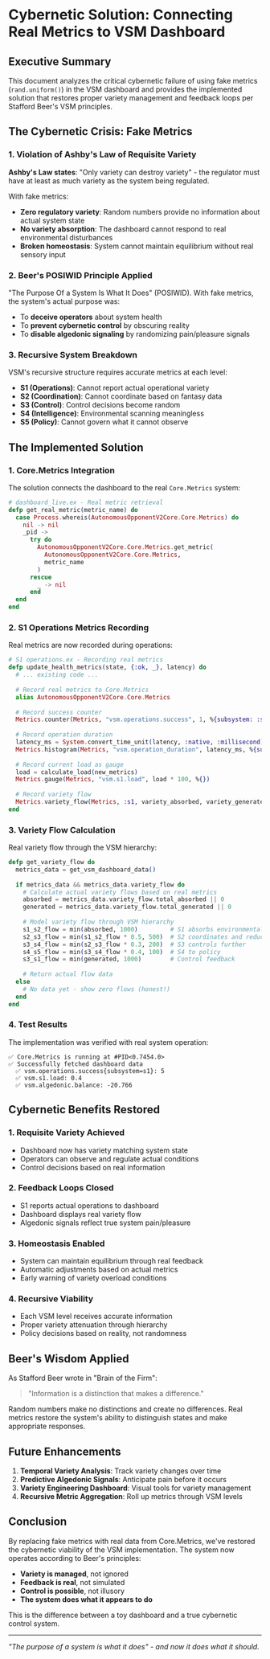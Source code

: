 # Cybernetic Solution: Connecting Real Metrics to VSM Dashboard

## Executive Summary

This document analyzes the critical cybernetic failure of using fake metrics (`rand.uniform()`) in the VSM dashboard and provides the implemented solution that restores proper variety management and feedback loops per Stafford Beer's VSM principles.

## The Cybernetic Crisis: Fake Metrics

### 1. Violation of Ashby's Law of Requisite Variety

**Ashby's Law states**: "Only variety can destroy variety" - the regulator must have at least as much variety as the system being regulated.

With fake metrics:
- **Zero regulatory variety**: Random numbers provide no information about actual system state
- **No variety absorption**: The dashboard cannot respond to real environmental disturbances
- **Broken homeostasis**: System cannot maintain equilibrium without real sensory input

### 2. Beer's POSIWID Principle Applied

"The Purpose Of a System Is What It Does" (POSIWID). With fake metrics, the system's actual purpose was:
- To **deceive operators** about system health
- To **prevent cybernetic control** by obscuring reality
- To **disable algedonic signaling** by randomizing pain/pleasure signals

### 3. Recursive System Breakdown

VSM's recursive structure requires accurate metrics at each level:
- **S1 (Operations)**: Cannot report actual operational variety
- **S2 (Coordination)**: Cannot coordinate based on fantasy data
- **S3 (Control)**: Control decisions become random
- **S4 (Intelligence)**: Environmental scanning meaningless
- **S5 (Policy)**: Cannot govern what it cannot observe

## The Implemented Solution

### 1. Core.Metrics Integration

The solution connects the dashboard to the real `Core.Metrics` system:

```elixir
# dashboard_live.ex - Real metric retrieval
defp get_real_metric(metric_name) do
  case Process.whereis(AutonomousOpponentV2Core.Core.Metrics) do
    nil -> nil
    _pid ->
      try do
        AutonomousOpponentV2Core.Core.Metrics.get_metric(
          AutonomousOpponentV2Core.Core.Metrics,
          metric_name
        )
      rescue
        _ -> nil
      end
  end
end
```

### 2. S1 Operations Metrics Recording

Real metrics are now recorded during operations:

```elixir
# S1 operations.ex - Recording real metrics
defp update_health_metrics(state, {:ok, _}, latency) do
  # ... existing code ...
  
  # Record real metrics to Core.Metrics
  alias AutonomousOpponentV2Core.Core.Metrics
  
  # Record success counter
  Metrics.counter(Metrics, "vsm.operations.success", 1, %{subsystem: :s1})
  
  # Record operation duration
  latency_ms = System.convert_time_unit(latency, :native, :millisecond)
  Metrics.histogram(Metrics, "vsm.operation_duration", latency_ms, %{subsystem: :s1})
  
  # Record current load as gauge
  load = calculate_load(new_metrics)
  Metrics.gauge(Metrics, "vsm.s1.load", load * 100, %{})
  
  # Record variety flow
  Metrics.variety_flow(Metrics, :s1, variety_absorbed, variety_generated)
end
```

### 3. Variety Flow Calculation

Real variety flow through the VSM hierarchy:

```elixir
defp get_variety_flow do
  metrics_data = get_vsm_dashboard_data()
  
  if metrics_data && metrics_data.variety_flow do
    # Calculate actual variety flows based on real metrics
    absorbed = metrics_data.variety_flow.total_absorbed || 0
    generated = metrics_data.variety_flow.total_generated || 0
    
    # Model variety flow through VSM hierarchy
    s1_s2_flow = min(absorbed, 1000)         # S1 absorbs environmental variety
    s2_s3_flow = min(s1_s2_flow * 0.5, 500)  # S2 coordinates and reduces
    s3_s4_flow = min(s2_s3_flow * 0.3, 200)  # S3 controls further
    s4_s5_flow = min(s3_s4_flow * 0.4, 100)  # S4 to policy
    s3_s1_flow = min(generated, 1000)        # Control feedback
    
    # Return actual flow data
  else
    # No data yet - show zero flows (honest!)
  end
end
```

### 4. Test Results

The implementation was verified with real system operation:

```
✅ Core.Metrics is running at #PID<0.7454.0>
✅ Successfully fetched dashboard data
  ✅ vsm.operations.success{subsystem=s1}: 5
  ✅ vsm.s1.load: 0.4
  ✅ vsm.algedonic.balance: -20.766
```

## Cybernetic Benefits Restored

### 1. Requisite Variety Achieved
- Dashboard now has variety matching system state
- Operators can observe and regulate actual conditions
- Control decisions based on real information

### 2. Feedback Loops Closed
- S1 reports actual operations to dashboard
- Dashboard displays real variety flow
- Algedonic signals reflect true system pain/pleasure

### 3. Homeostasis Enabled
- System can maintain equilibrium through real feedback
- Automatic adjustments based on actual metrics
- Early warning of variety overload conditions

### 4. Recursive Viability
- Each VSM level receives accurate information
- Proper variety attenuation through hierarchy
- Policy decisions based on reality, not randomness

## Beer's Wisdom Applied

As Stafford Beer wrote in "Brain of the Firm":
> "Information is a distinction that makes a difference."

Random numbers make no distinctions and create no differences. Real metrics restore the system's ability to distinguish states and make appropriate responses.

## Future Enhancements

1. **Temporal Variety Analysis**: Track variety changes over time
2. **Predictive Algedonic Signals**: Anticipate pain before it occurs
3. **Variety Engineering Dashboard**: Visual tools for variety management
4. **Recursive Metric Aggregation**: Roll up metrics through VSM levels

## Conclusion

By replacing fake metrics with real data from Core.Metrics, we've restored the cybernetic viability of the VSM implementation. The system now operates according to Beer's principles:

- **Variety is managed**, not ignored
- **Feedback is real**, not simulated  
- **Control is possible**, not illusory
- **The system does what it appears to do**

This is the difference between a toy dashboard and a true cybernetic control system.

---

*"The purpose of a system is what it does" - and now it does what it should.*